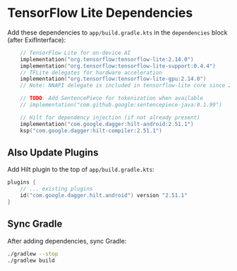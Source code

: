 # TensorFlow Lite Dependencies

Add these dependencies to `app/build.gradle.kts` in the `dependencies` block (after ExifInterface):

```kotlin
    // TensorFlow Lite for on-device AI
    implementation("org.tensorflow:tensorflow-lite:2.14.0")
    implementation("org.tensorflow:tensorflow-lite-support:0.4.4")
    // TFLite delegates for hardware acceleration
    implementation("org.tensorflow:tensorflow-lite-gpu:2.14.0")
    // Note: NNAPI delegate is included in tensorflow-lite core since 2.3.0

    // TODO: Add SentencePiece for tokenization when available
    // implementation("com.github.google:sentencepiece-java:0.1.99")

    // Hilt for dependency injection (if not already present)
    implementation("com.google.dagger:hilt-android:2.51.1")
    ksp("com.google.dagger:hilt-compiler:2.51.1")
```

## Also Update Plugins

Add Hilt plugin to the top of `app/build.gradle.kts`:

```kotlin
plugins {
    // ... existing plugins
    id("com.google.dagger.hilt.android") version "2.51.1"
}
```

## Sync Gradle

After adding dependencies, sync Gradle:
```bash
./gradlew --stop
./gradlew build
```
